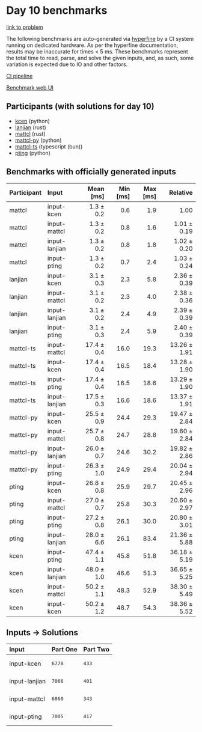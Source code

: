 # Day 10 benchmarks

[link to problem](https://adventofcode.com/2023/day/10)

The following benchmarks are auto-generated via
[hyperfine](https://github.com/sharkdp/hyperfine) by a CI system running on
dedicated hardware. As per the hyperfine documentation, results may be
inaccurate for times < 5 ms. These benchmarks represent the total time to read,
parse, and solve the given inputs, and, as such, some variation is expected due
to IO and other factors.

[CI pipeline](http://ci.papercode.net:8080/teams/main/pipelines/aoc2023)

[Benchmark web UI](https://aoc.ancalagon.black)


## Participants (with solutions for day 10)

- [kcen](https://github.com/kcen/aoc2023) (python)
- [lanjian](https://github.com/lanjian/aoc-2023) (rust)
- [mattcl](https://github.com/mattcl/aoc2023) (rust)
- [mattcl-py](https://github.com/mattcl/aoc2023-py) (python)
- [mattcl-ts](https://github.com/mattcl/aoc2023-js) (typescript (bun))
- [pting](https://github.com/pting/aoc2023) (python)


## Benchmarks with officially generated inputs

| Participant | Input | Mean [ms] | Min [ms] | Max [ms] | Relative |
|:---|:---|---:|---:|---:|---:|
| mattcl | input-kcen | 1.3 ± 0.2 | 0.6 | 1.9 | 1.00 |
| mattcl | input-mattcl | 1.3 ± 0.2 | 0.8 | 1.6 | 1.01 ± 0.19 |
| mattcl | input-lanjian | 1.3 ± 0.2 | 0.8 | 1.8 | 1.02 ± 0.20 |
| mattcl | input-pting | 1.3 ± 0.2 | 0.7 | 2.4 | 1.03 ± 0.24 |
| lanjian | input-kcen | 3.1 ± 0.3 | 2.3 | 5.8 | 2.36 ± 0.39 |
| lanjian | input-mattcl | 3.1 ± 0.2 | 2.3 | 4.0 | 2.38 ± 0.36 |
| lanjian | input-lanjian | 3.1 ± 0.2 | 2.4 | 4.9 | 2.39 ± 0.39 |
| lanjian | input-pting | 3.1 ± 0.3 | 2.4 | 5.9 | 2.40 ± 0.39 |
| mattcl-ts | input-mattcl | 17.4 ± 0.4 | 16.0 | 19.3 | 13.26 ± 1.91 |
| mattcl-ts | input-kcen | 17.4 ± 0.4 | 16.5 | 18.4 | 13.28 ± 1.90 |
| mattcl-ts | input-pting | 17.4 ± 0.4 | 16.5 | 18.6 | 13.29 ± 1.90 |
| mattcl-ts | input-lanjian | 17.5 ± 0.3 | 16.6 | 18.6 | 13.37 ± 1.91 |
| mattcl-py | input-kcen | 25.5 ± 0.9 | 24.4 | 29.3 | 19.47 ± 2.84 |
| mattcl-py | input-mattcl | 25.7 ± 0.8 | 24.7 | 28.8 | 19.60 ± 2.84 |
| mattcl-py | input-lanjian | 26.0 ± 0.7 | 24.6 | 30.2 | 19.82 ± 2.86 |
| mattcl-py | input-pting | 26.3 ± 1.0 | 24.9 | 29.4 | 20.04 ± 2.94 |
| pting | input-kcen | 26.8 ± 0.8 | 25.9 | 29.7 | 20.45 ± 2.96 |
| pting | input-mattcl | 27.0 ± 0.7 | 25.8 | 30.3 | 20.60 ± 2.97 |
| pting | input-pting | 27.2 ± 0.8 | 26.1 | 30.0 | 20.80 ± 3.01 |
| pting | input-lanjian | 28.0 ± 6.6 | 26.1 | 83.4 | 21.36 ± 5.88 |
| kcen | input-pting | 47.4 ± 1.1 | 45.8 | 51.8 | 36.18 ± 5.19 |
| kcen | input-lanjian | 48.0 ± 1.0 | 46.6 | 51.3 | 36.65 ± 5.25 |
| kcen | input-mattcl | 50.2 ± 1.1 | 48.3 | 52.9 | 38.30 ± 5.49 |
| kcen | input-kcen | 50.2 ± 1.2 | 48.7 | 54.3 | 38.36 ± 5.52 |


## Inputs -> Solutions

| Input | Part One | Part Two |
|:---|:---|:---|
|input-kcen|<pre>6778</pre>|<pre>433</pre>|
|input-lanjian|<pre>7066</pre>|<pre>401</pre>|
|input-mattcl|<pre>6860</pre>|<pre>343</pre>|
|input-pting|<pre>7005</pre>|<pre>417</pre>|